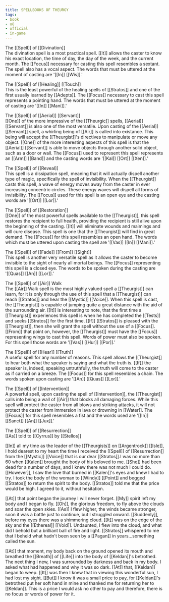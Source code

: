 ```yaml
---
title: SPELLBOOKS OF THEURGY
tags:
- book
- u8
- official
- in-game
---
```


  
The [[Spell]] of [[Divination]]  
The divination spell is a most practical spell. [[It]] allows the caster to know his exact location, the time of day, the day of the week, and the current month. The [[Focus]] necessary for casting this spell resembles a sextant. The spell also has a vocal aspect. The words that must be uttered at the moment of casting are '[[In]] [[Wis]].'  
  
The [[Spell]] of [[Healing]] [[Touch]]  
This is the least powerful of the healing spells of [[Stratos]] and one of the first usually learned by [[Adepts]]. The [[Focus]] necessary to cast this spell represents a pointing hand. The words that must be uttered at the moment of casting are '[[In]] [[Mani]].'  
  
The [[Spell]] of [[Aerial]] [[Servant]]  
[[One]] of the more impressive of the [[Theurgic]] spells, [[Aerial]] [[Servant]] is also one of the most versatile. Upon casting of the [[Aerial]] [[Servant]] spell, a whirling being of [[Air]] is called into existance. This being will accept the [[Theurgist]]'s directives to manipulate or move any object. [[One]] of the more interesting aspects of this spell is that the [[Aerial]] [[Servant]] is able to move objects through another solid object, such as a door or wall. The [[Focus]] used to represent this spell represents an [[Arm]] [[Band]] and the casting words are '[[Kal]] [[Ort]] [[Xen]].'  
  
The [[Spell]] of [[Reveal]]  
This spell is a dissipation spell, meaning that it will actually dispell another type of magic, specifically the spell of invisibility. When the [[Theurgist]] casts this spell, a wave of energy moves away from the caster in ever increasing concentric circles. These energy waves will dispell all forms of invisibility. The [[Focus]] used for this spell is an open eye and the casting words are '[[Ort]] [[Lor]].'  
  
The [[Spell]] of [[Restoration]]  
[[One]] of the most powerful spells available to the [[Theurgist]], this spell restores the recipient to full health, providing the recipient is still alive upon the beginning of the casting. [[It]] will eliminate wounds and maimings and will cure disease. This spell is one that the [[Theurgist]] will find in great demand. The [[Focus]] for this spell resembles an open hand. The words which must be uttered upon casting the spell are '[[Vas]] [[In]] [[Mani]].'  
  
The [[Spell]] of [[Fade]] [[From]] [[Sight]]  
This spell is another very versatile spell as it allows the caster to become invisible to the sight of nearly all mortal beings. The [[Focus]] representing this spell is a closed eye. The words to be spoken during the casting are '[[Quas]] [[An]] [[Lor]].'  
  
The [[Spell]] of [[Air]] Walk  
The [[Air]] Walk spell is the most highly valued spell a [[Theurgist]] can learn, for it is only through the use of this spell that a [[Theurgist]] can reach [[Stratos]] and hear the [[Mystic]] [[Voice]]. When this spell is cast, the [[Theurgist]] is capable of jumping quite a great distance with the aid of the surrounding air. [[It]] is interesting to note, that the first time a [[Theurgist]] experiences this spell is when he has completed the [[Tests]] and seeks [[Stratos]] for the first time. [[If]] [[Stratos]] is pleased with the [[Theurgist]], then she will grant the spell without the use of a [[Focus]]. [[From]] that point on, however, the [[Theurgist]] must have the [[Focus]] representing wings to cast this spell. Words of power must also be spoken. For this spell those words are '[[Vas]] [[Hur]] [[Por]].'  
  
The [[Spell]] of [[Hear]] [[Truth]]  
A useful spell for any number of reasons. This spell allows the [[Theurgist]] to hear both what the speaker is saying and what the truth is. [[If]] the speaker is, indeed, speaking untruthfully, the truth will come to the caster as if carried on a breeze. The [[Focus]] for this spell resembles a chain. The words spoken upon casting are '[[An]] [[Quas]] [[Lor]].'  
  
The [[Spell]] of [[Intervention]]  
A powerful spell, upon casting the spell of [[Intervention]], the [[Theurgist]] calls into being a wall of [[Air]] that blocks all damaging forces. While this spell will protect the caster from all blows and striking attacks, it will not protect the caster from immersion in lava or drowning in [[Water]]. The [[Focus]] for this spell resembles a fist and the words used are '[[In]] [[Sanct]] [[An]] [[Jux]].'  
  
The [[Spell]] of [[Resurrection]]  
[[As]] told to [[Cyrrus]] by [[Stellos]]  
  
[[In]] all my time as the leader of the [[Theurgists]] on [[Argentrock]] [[Isle]], I hold dearest to my heart the time I received the [[Spell]] of [[Resurrection]] from the [[Mystic]] [[Voice]] that is our dear [[Stratos]].I was no more than 60 when [[Kalen]] brought the body of his beloved to me. [[She]] had been dead for a number of days, and I knew there was not much I could do. [[However]], I saw the love that burned in [[Kalen]]'s eyes and knew I had to try. I took the body of the woman to [[Windy]] [[Point]] and begged [[Stratos]] to return the spirit to the body. [[Stratos]] told me that the price would be high. I agreed to it, without hesitation.  
  
[[At]] that point began the journey I will never forget. [[My]] spirit left my body and I began to fly. [[Oh]], the glorious freedom, to fly above the clouds and soar the open skies. [[As]] I flew higher, the winds became stronger, soon it was a battle just to continue, but I struggled onward. [[Suddenly]], before my eyes there was a shimmering cloud. [[It]] was on the edge of the sky and the [[Ethereal]] [[Void]]. Undaunted, I flew into the cloud, and what did I behold but a brilliant ball of fire and light. [[Stratos]] whispered to me that I beheld what hadn't been seen by a [[Pagan]] in years...something called the sun.  
  
[[At]] that moment, my body back on the ground opened its mouth and breathed the [[Breath]] of [[Life]] into the body of [[Keldan]]'s betrothed. The next thing I new, I was surrounded by darkness and back in my body. I asked what had happened and why it was so dark. [[At]] that, [[Keldan]] began to weep. [[It]] was then I knew that in viewing this wonderful sun, I had lost my sight. [[But]] I know it was a small price to pay, for [[Keldan]]'s betrothed put her soft hand in mine and thanked me for returning her to [[Keldan]]. This is a price I would ask no other to pay and therefore, there is no focus or words of power for it. 